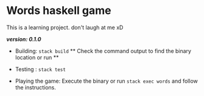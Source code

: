 # Words haskell game

This is a learning project. don't laugh at me xD

***version: 0.1.0***


* Building:
`stack build`
** Check the command output to find the binary location or run **

 * Testing :
 `stack test`

 * Playing the game:
 Execute the binary or run `stack exec words` and follow the instructions.
